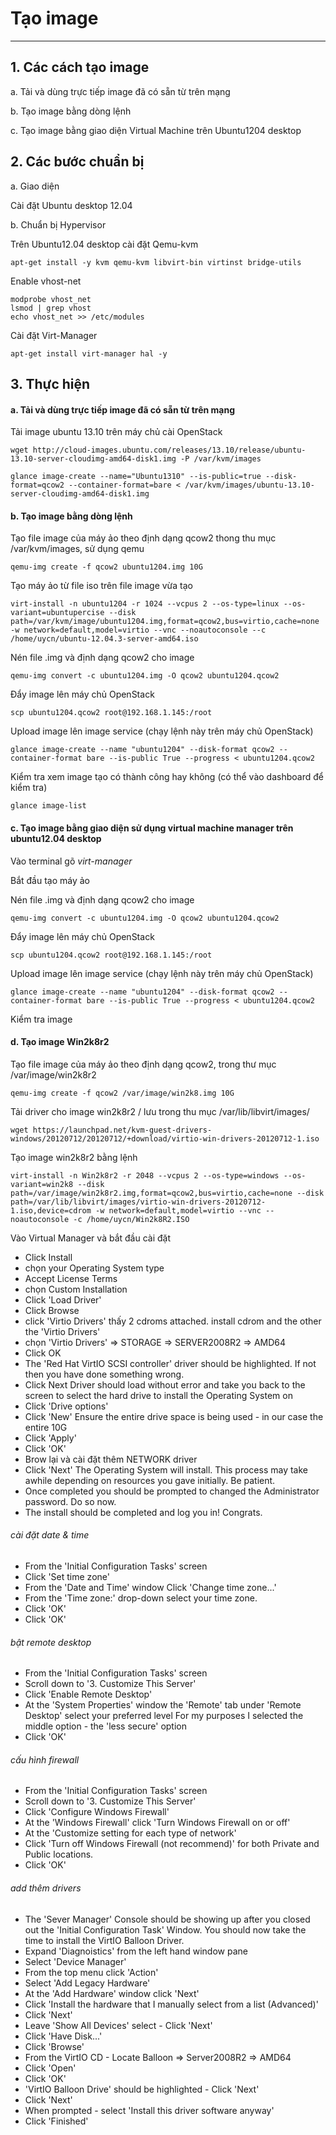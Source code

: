 # Tạo image 
------------

## 1. Các cách tạo image

 a. Tải và dùng trực tiếp image đã có sẵn từ trên mạng
 
 b. Tạo image bằng dòng lệnh
 
 c. Tạo image bằng giao diện Virtual Machine trên Ubuntu1204 desktop

## 2. Các bước chuẩn bị

 a. Giao diện
 
Cài đặt Ubuntu desktop 12.04
 
 b. Chuẩn bị Hypervisor
 
Trên Ubuntu12.04 desktop cài đặt Qemu-kvm

    apt-get install -y kvm qemu-kvm libvirt-bin virtinst bridge-utils

Enable vhost-net

	modprobe vhost_net
	lsmod | grep vhost
	echo vhost_net >> /etc/modules
 
Cài đặt Virt-Manager
 
    apt-get install virt-manager hal -y
 
## 3. Thực hiện

#### a. Tải và dùng trực tiếp image đã có sẵn từ trên mạng

Tải image ubuntu 13.10 trên máy chủ cài OpenStack
 
    wget http://cloud-images.ubuntu.com/releases/13.10/release/ubuntu-13.10-server-cloudimg-amd64-disk1.img -P /var/kvm/images

    glance image-create --name="Ubuntu1310" --is-public=true --disk-format=qcow2 --container-format=bare < /var/kvm/images/ubuntu-13.10-server-cloudimg-amd64-disk1.img	

#### b. Tạo image bằng dòng lệnh
Tạo file image của máy ảo theo định dạng qcow2 thong thu mục /var/kvm/images, sử dụng qemu
 
    qemu-img create -f qcow2 ubuntu1204.img 10G
Tạo máy ảo từ file iso trên file image vừa tạo

    virt-install -n ubuntu1204 -r 1024 --vcpus 2 --os-type=linux --os-variant=ubuntupercise --disk path=/var/kvm/image/ubuntu1204.img,format=qcow2,bus=virtio,cache=none -w network=default,model=virtio --vnc --noautoconsole --c /home/uycn/ubuntu-12.04.3-server-amd64.iso	
Nén file .img và định dạng qcow2 cho image

    qemu-img convert -c ubuntu1204.img -O qcow2 ubuntu1204.qcow2

Đẩy image lên máy chủ OpenStack

    scp ubuntu1204.qcow2 root@192.168.1.145:/root

Upload image lên image service (chạy lệnh này trên máy chủ OpenStack)

    glance image-create --name "ubuntu1204" --disk-format qcow2 --container-format bare --is-public True --progress < ubuntu1204.qcow2

Kiểm tra xem image tạo có thành công hay không (có thể vào dashboard để kiểm tra)

    glance image-list
	
#### c. Tạo image bằng giao diện sử dụng virtual machine manager trên ubuntu12.04 desktop

Vào terminal gõ <i>virt-manager</i> 

Bắt đầu tạo máy ảo  
 
 
 
 
 
 
 
 
Nén file .img và định dạng qcow2 cho image

    qemu-img convert -c ubuntu1204.img -O qcow2 ubuntu1204.qcow2

Đẩy image lên máy chủ OpenStack

    scp ubuntu1204.qcow2 root@192.168.1.145:/root

Upload image lên image service (chạy lệnh này trên máy chủ OpenStack)

    glance image-create --name "ubuntu1204" --disk-format qcow2 --container-format bare --is-public True --progress < ubuntu1204.qcow2

Kiểm tra image

#### d. Tạo image Win2k8r2
Tạo file image của máy ảo  theo định  dạng qcow2, trong thư mục /var/image/win2k8r2

    qemu-img create -f qcow2 /var/image/win2k8.img 10G

Tải driver cho image win2k8r2 / lưu trong thu mục /var/lib/libvirt/images/

    wget https://launchpad.net/kvm-guest-drivers-windows/20120712/20120712/+download/virtio-win-drivers-20120712-1.iso
	
Tạo image win2k8r2 bằng lệnh

    virt-install -n Win2k8r2 -r 2048 --vcpus 2 --os-type=windows --os-variant=win2k8 --disk path=/var/image/win2k8r2.img,format=qcow2,bus=virtio,cache=none --disk path=/var/lib/libvirt/images/virtio-win-drivers-20120712-1.iso,device=cdrom -w network=default,model=virtio --vnc --noautoconsole -c /home/uycn/Win2k8R2.ISO

Vào Virtual Manager và bắt đầu cài đặt 

- Click Install
- chọn your Operating System type
- Accept License Terms
- chọn Custom Installation
- Click 'Load Driver'
- Click Browse
- click 'Virtio Drivers' thấy 2 cdroms attached. install cdrom and the other the 'Virtio Drivers'
- chọn 'Virtio Drivers' => STORAGE => SERVER2008R2 => AMD64
- Click OK
- The 'Red Hat VirtIO SCSI controller' driver should be highlighted. If not then you have done something wrong.
- Click Next Driver should load without error and take you back to the screen to select the hard drive to install the Operating System on
- Click 'Drive options'
- Click 'New' Ensure the entire drive space is being used - in our case the entire 10G
- Click 'Apply'
- Click 'OK'
- Brow lại và cài đặt thêm NETWORK driver
- Click 'Next' The Operating System will install. This process may take awhile depending on resources you gave initially. Be patient.
- Once completed you should be prompted to changed the Administrator password. Do so now.
- The install should be completed and log you in! Congrats.
###### cài đặt date & time

- From the 'Initial Configuration Tasks' screen
- Click 'Set time zone'
- From the 'Date and Time' window Click 'Change time zone...'
- From the 'Time zone:' drop-down select your time zone.
- Click 'OK'
- Click 'OK'
###### bật remote desktop

- From the 'Initial Configuration Tasks' screen
- Scroll down to '3. Customize This Server'
- Click 'Enable Remote Desktop'
- At the 'System Properties' window the 'Remote' tab under 'Remote Desktop' select your preferred level For my purposes I selected the middle option - the 'less secure' option
- Click 'OK'
###### cấu hình firewall

- From the 'Initial Configuration Tasks' screen
- Scroll down to '3. Customize This Server'
- Click 'Configure Windows Firewall'
- At the 'Windows Firewall' click 'Turn Windows Firewall on or off'
- At the 'Customize setting for each type of network'
- Click 'Turn off Windows Firewall (not recommend)' for both Private and Public locations.
- Click 'OK'

###### add thêm drivers
- The 'Sever Manager' Console should be showing up after you closed out the 'Initial Configuration Task' Window. You should now take the time to install the VirtIO Balloon Driver.
- Expand 'Diagnoistics' from the left hand window pane
- Select 'Device Manager'
- From the top menu click 'Action'
- Select 'Add Legacy Hardware'
- At the 'Add Hardware' window click 'Next'
- Click 'Install the hardware that I manually select from a list (Advanced)'
- Click 'Next'
- Leave 'Show All Devices' select - Click 'Next'
- Click 'Have Disk...'
- Click 'Browse'
- From the VirtIO CD - Locate Balloon => Server2008R2 => AMD64
- Click 'Open'
- Click 'OK'
- 'VirtIO Balloon Drive' should be highlighted - Click 'Next'
- Click 'Next'
- When prompted - select 'Install this driver software anyway'
- Click 'Finished'
	
	 